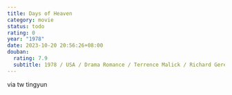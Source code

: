 ```yaml
---
title: Days of Heaven
category: movie
status: todo
rating: 0
year: "1978"
date: 2023-10-20 20:56:26+08:00
douban:
  rating: 7.9
  subtitle: 1978 / USA / Drama Romance / Terrence Malick / Richard Gere Brooke Adams
---
```


via tw tingyun
